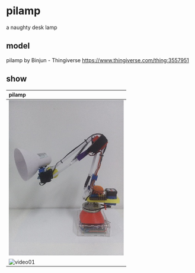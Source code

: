 # pilamp
a naughty desk lamp 

## model
pilamp by Binjun - Thingiverse https://www.thingiverse.com/thing:3557951

## show
|pilamp | 
|:-------|
|![photo01](/etcs/photo01.jpg)|
|![video01](/etcs/video01.jpg)|
